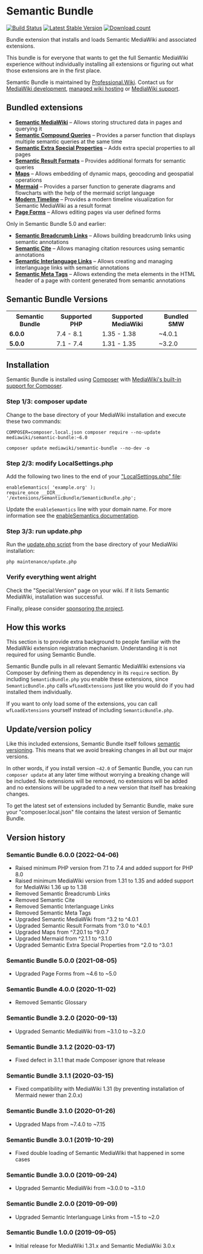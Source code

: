 # Semantic Bundle

[![Build Status](https://travis-ci.org/ProfessionalWiki/SemanticBundle.svg?branch=master)](https://travis-ci.org/ProfessionalWiki/SemanticBundle)
[![Latest Stable Version](https://poser.pugx.org/mediawiki/semantic-bundle/version.png)](https://packagist.org/packages/mediawiki/semantic-bundle)
[![Download count](https://poser.pugx.org/mediawiki/semantic-bundle/d/total.png)](https://packagist.org/packages/mediawiki/semantic-bundle)

Bundle extension that installs and loads Semantic MediaWiki and associated extensions.

This bundle is for everyone that wants to get the full Semantic MediaWiki experience without
individually installing all extensions or figuring out what those extensions are in the first place.

Semantic Bundle is maintained by [Professional.Wiki]. Contact us for [MediaWiki development], [managed wiki hosting] or [MediaWiki support].

## Bundled extensions

* **[Semantic MediaWiki](https://www.mediawiki.org/wiki/Extension:Semantic_MediaWiki)** – Allows storing structured data in pages and querying it
* **[Semantic Compound Queries](https://www.mediawiki.org/wiki/Extension:Semantic_Compound_Queries)** – Provides a parser function that displays multiple semantic queries at the same time
* **[Semantic Extra Special Properties](https://www.mediawiki.org/wiki/Extension:Semantic_Extra_Special_Properties)** – Adds extra special properties to all pages
* **[Semantic Result Formats](https://www.mediawiki.org/wiki/Extension:Semantic_Result_Formats)** – Provides additional formats for semantic queries
* **[Maps](https://www.mediawiki.org/wiki/Extension:Maps)** – Allows embedding of dynamic maps, geocoding and geospatial operations
* **[Mermaid](https://www.mediawiki.org/wiki/Extension:Mermaid)** – Provides a parser function to generate diagrams and flowcharts with the help of the mermaid script language
* **[Modern Timeline](https://www.mediawiki.org/wiki/Extension:Modern_Timeline)** – Provides a modern timeline visualization for Semantic MediaWiki as a result format
* **[Page Forms](https://www.mediawiki.org/wiki/Extension:Page_Forms)** – Allows editing pages via user defined forms

Only in Semantic Bundle 5.0 and earlier:

* **[Semantic Breadcrumb Links](https://www.mediawiki.org/wiki/Extension:Semantic_Breadcrumb_Links)** – Allows building breadcrumb links using semantic annotations
* **[Semantic Cite](https://www.mediawiki.org/wiki/Extension:Semantic_Cite)** – Allows managing citation resources using semantic annotations
* **[Semantic Interlanguage Links](https://www.mediawiki.org/wiki/Extension:Semantic_Interlanguage_Links)** – Allows creating and managing interlanguage links with semantic annotations
* **[Semantic Meta Tags](https://www.mediawiki.org/wiki/Extension:Semantic_Meta_Tags)** – Allows extending the meta elements in the HTML header of a page with content generated from semantic annotations

## Semantic Bundle Versions

<table>
	<tr>
		<th>Semantic Bundle</th>
		<th>Supported PHP</th>
		<th>Supported MediaWiki</th>
		<th>Bundled SMW</th>
	</tr>
    <tr>
		<td><strong>6.0.0</strong></td>
		<td>7.4 - 8.1</td>
		<td>1.35 - 1.38</td>
		<td>~4.0.1</td>
	</tr>
	<tr>
		<td><strong>5.0.0</strong></td>
		<td>7.1 - 7.4</td>
		<td>1.31 - 1.35</td>
		<td>~3.2.0</td>
	</tr>
</table>

## Installation

Semantic Bundle is installed using [Composer](https://getcomposer.org) with
[MediaWiki's built-in support for Composer](https://www.mediawiki.org/wiki/Composer).

### Step 1/3: composer update

Change to the base directory of your MediaWiki installation and execute these two commands:

    COMPOSER=composer.local.json composer require --no-update mediawiki/semantic-bundle:~6.0

    composer update mediawiki/semantic-bundle --no-dev -o
  
### Step 2/3: modify LocalSettings.php

Add the following two lines to the end of your
["LocalSettings.php" file](https://www.mediawiki.org/wiki/Manual:LocalSettings.php):

    enableSemantics( 'example.org' );
    require_once __DIR__ . '/extensions/SemanticBundle/SemanticBundle.php';

Update the `enableSemantics` line with your domain name.
For more information see the
[enableSemantics documentation](https://www.semantic-mediawiki.org/wiki/Help:EnableSemantics).

### Step 3/3: run update.php

Run the [update.php script](https://www.mediawiki.org/wiki/Manual:Update.php)
from the base directory of your MediaWiki installation: 

    php maintenance/update.php

### Verify everything went alright

Check the "Special:Version" page on your wiki. If it lists Semantic MediaWiki, installation was successful. 

Finally, please consider [sponsoring the project].

## How this works

This section is to provide extra background to people familiar with the MediaWiki
extension registration mechanism. Understanding it is not required for using Semantic Bundle.

Semantic Bundle pulls in all relevant Semantic MediaWiki extensions via Composer by defining
them as dependency in its `require` section. By including `SemanticBundle.php` you enable these
extensions, since `SemanticBundle.php` calls `wfLoadExtensions` just like you would do if you
had installed them individually.

If you want to only load some of the extensions, you can call `wfLoadExtensions` yourself instead
of including `SemanticBundle.php`.

## Update/version policy

Like this included extensions, Semantic Bundle itself follows [semantic versioning](https://semver.org/).
This means that we avoid breaking changes in all but our major versions.

In other words, if you install version `~42.0` of Semantic Bundle, you can run `composer update` at any
later time without worrying a breaking change will be included. No extensions will be removed, no extensions
will be added and no extensions will be upgraded to a new version that itself has breaking changes.

To get the latest set of extensions included by Semantic Bundle, make sure your "composer.local.json"
file contains the latest version of Semantic Bundle.

## Version history

### Semantic Bundle 6.0.0 (2022-04-06)

* Raised minimum PHP version from 7.1 to 7.4 and added support for PHP 8.0
* Raised minimum MediaWiki version from 1.31 to 1.35 and added support for MediaWiki 1.36 up to 1.38
* Removed Semantic Breadcrumb Links
* Removed Semantic Cite
* Removed Semantic Interlanguage Links
* Removed Semantic Meta Tags
* Upgraded Semantic MediaWiki from ^3.2 to ^4.0.1
* Upgraded Semantic Result Formats from ^3.0 to ^4.0.1
* Upgraded Maps from ^7.20.1 to ^9.0.7
* Upgraded Mermaid from ^2.1.1 to ^3.1.0
* Upgraded Semantic Extra Special Properties from ^2.0 to ^3.0.1

### Semantic Bundle 5.0.0 (2021-08-05)

* Upgraded Page Forms from ~4.6 to ~5.0

### Semantic Bundle 4.0.0 (2020-11-02)

* Removed Semantic Glossary

### Semantic Bundle 3.2.0 (2020-09-13)

* Upgraded Semantic MediaWiki from ~3.1.0 to ~3.2.0

### Semantic Bundle 3.1.2 (2020-03-17)

* Fixed defect in 3.1.1 that made Composer ignore that release

### Semantic Bundle 3.1.1 (2020-03-15)

* Fixed compatibility with MediaWiki 1.31 (by preventing installation of Mermaid newer than 2.0.x)

### Semantic Bundle 3.1.0 (2020-01-26)

* Upgraded Maps from ~7.4.0 to ~7.15

### Semantic Bundle 3.0.1 (2019-10-29)

* Fixed double loading of Semantic MediaWiki that happened in some cases

### Semantic Bundle 3.0.0 (2019-09-24)

* Upgraded Semantic MediaWiki from ~3.0.0 to ~3.1.0

### Semantic Bundle 2.0.0 (2019-09-09)

* Upgraded Semantic Interlanguage Links from ~1.5 to ~2.0

### Semantic Bundle 1.0.0 (2019-09-05)

* Initial release for MediaWiki 1.31.x and Semantic MediaWiki 3.0.x

[Professional.Wiki]: https://professional.wiki
[sponsoring the project]: https://github.com/sponsors/JeroenDeDauw
[MediaWiki development]: https://professional.wiki/en/mediawiki-development
[managed wiki hosting]: https://professional.wiki/en/hosting
[MediaWiki support]: https://professional.wiki/en/support

